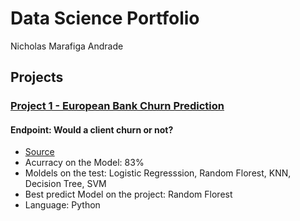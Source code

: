 # Data Science Portfolio 
  Nicholas Marafiga Andrade

## Projects
### [Project 1 - European Bank Churn Prediction](https://github.com/NcsMA/ncsma_european_bank_churn)
#### Endpoint: Would a client churn or not?
* [Source](https://www.kaggle.com/datasets/shrutimechlearn/churn-modelling)
* Acurracy on the Model: 83%
* Moldels on the test: Logistic Regresssion, Random Florest, KNN, Decision Tree, SVM
* Best predict Model on the project: Random Florest
* Language: Python
